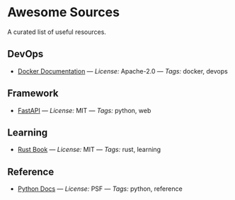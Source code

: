 # Awesome Sources

A curated list of useful resources.

## DevOps
- [Docker Documentation](https://docs.docker.com/) — *License:* Apache-2.0 — *Tags:* docker, devops

## Framework
- [FastAPI](https://fastapi.tiangolo.com/) — *License:* MIT — *Tags:* python, web

## Learning
- [Rust Book](https://doc.rust-lang.org/book/) — *License:* MIT — *Tags:* rust, learning

## Reference
- [Python Docs](https://docs.python.org/3/) — *License:* PSF — *Tags:* python, reference
